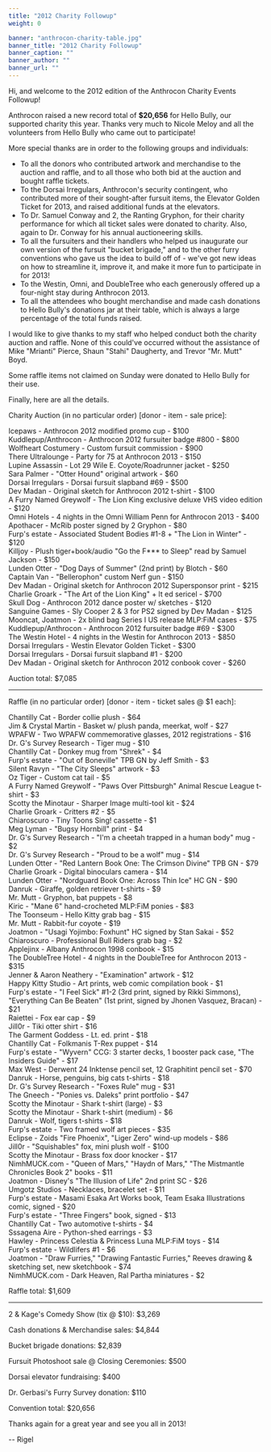 ```yaml
---
title: "2012 Charity Followup"
weight: 0

banner: "anthrocon-charity-table.jpg"
banner_title: "2012 Charity Followup"
banner_caption: ""
banner_author: ""
banner_url: ""
---
```


Hi, and welcome to the 2012 edition of the Anthrocon Charity Events Followup!

Anthrocon raised a new record total of **$20,656** for Hello Bully, our supported charity this year. Thanks very much to Nicole Meloy and all the volunteers from Hello Bully who came out to participate!

More special thanks are in order to the following groups and individuals:

- To all the donors who contributed artwork and merchandise to the auction and raffle, and to all those who both bid at the auction and bought raffle tickets.
- To the Dorsai Irregulars, Anthrocon's security contingent, who contributed more of their sought-after fursuit items, the Elevator Golden Ticket for 2013, and raised additional funds at the elevators.
- To Dr. Samuel Conway and 2, the Ranting Gryphon, for their charity performance for which all ticket sales were donated to charity. Also, again to Dr. Conway for his annual auctioneering skills.
- To all the fursuiters and their handlers who helped us inaugurate our own version of the fursuit "bucket brigade," and to the other furry conventions who gave us the idea to build off of - we've got new ideas on how to streamline it, improve it, and make it more fun to participate in for 2013!
- To the Westin, Omni, and DoubleTree who each generously offered up a four-night stay during Anthrocon 2013.
- To all the attendees who bought merchandise and made cash donations to Hello Bully's donations jar at their table, which is always a large percentage of the total funds raised.

I would like to give thanks to my staff who helped conduct both the charity auction and raffle. None of this could've occurred without the assistance of Mike "Mrianti" Pierce, Shaun "Stahi" Daugherty, and Trevor "Mr. Mutt" Boyd.

Some raffle items not claimed on Sunday were donated to Hello Bully for their use.

Finally, here are all the details.

Charity Auction (in no particular order) [donor - item - sale price]:

Icepaws - Anthrocon 2012 modified promo cup - $100<br>
Kuddlepup/Anthrocon - Anthrocon 2012 fursuiter badge #800 - $800<br>
Wolfheart Costumery - Custom fursuit commission - $900<br>
There Ultralounge - Party for 75 at Anthrocon 2013 - $150<br>
Lupine Assassin - Lot 29 Wile E. Coyote/Roadrunner jacket - $250<br>
Sara Palmer - "Otter Hound" original artwork - $60<br>
Dorsai Irregulars - Dorsai fursuit slapband #69 - $500<br>
Dev Madan - Original sketch for Anthrocon 2012 t-shirt - $100<br>
A Furry Named Greywolf - The Lion King exclusive deluxe VHS video edition - $120<br>
Omni Hotels - 4 nights in the Omni William Penn for Anthrocon 2013 - $400<br>
Apothacer - McRib poster signed by 2 Gryphon - $80<br>
Furp's estate - Associated Student Bodies #1-8 + "The Lion in Winter" - $120<br>
Killjoy - Plush tiger+book/audio "Go the F\*\*\* to Sleep" read by Samuel Jackson - $150<br>
Lunden Otter - "Dog Days of Summer" (2nd print) by Blotch - $60<br>
Captain Van - "Bellerophon" custom Nerf gun - $150<br>
Dev Madan - Original sketch for Anthrocon 2012 Supersponsor print - $215<br>
Charlie Groark - "The Art of the Lion King" + lt ed sericel - $700<br>
Skull Dog - Anthrocon 2012 dance poster w/ sketches - $120<br>
Sanguine Games - Sly Cooper 2 &amp; 3 for PS2 signed by Dev Madan - $125<br>
Mooncat, Joatmon - 2x blind bag Series I US release MLP:FiM cases - $75<br>
Kuddlepup/Anthrocon - Anthrocon 2012 fursuiter badge #69 - $300<br>
The Westin Hotel - 4 nights in the Westin for Anthrocon 2013 - $850<br>
Dorsai Irregulars - Westin Elevator Golden Ticket - $300<br>
Dorsai Irregulars - Dorsai fursuit slapband #1 - $200<br>
Dev Madan - Original sketch for Anthrocon 2012 conbook cover - $260

Auction total: $7,085

***

Raffle (in no particular order) [donor - item - ticket sales @ $1 each]:

Chantilly Cat - Border collie plush - $64<br>
Jim &amp; Crystal Martin - Basket w/ plush panda, meerkat, wolf - $27<br>
WPAFW - Two WPAFW commemorative glasses, 2012 registrations - $16<br>
Dr. G's Survey Research - Tiger mug - $10<br>
Chantilly Cat - Donkey mug from "Shrek" - $4<br>
Furp's estate - "Out of Boneville" TPB GN by Jeff Smith - $3<br>
Silent Ravyn - "The City Sleeps" artwork - $3<br>
Oz Tiger - Custom cat tail - $5<br>
A Furry Named Greywolf - "Paws Over Pittsburgh" Animal Rescue League t-shirt - $3<br>
Scotty the Minotaur - Sharper Image multi-tool kit - $24<br>
Charlie Groark - Critters #2 - $5<br>
Chiaroscuro - Tiny Toons Sing! cassette - $1<br>
Meg Lyman - "Bugsy Hornbill" print - $4<br>
Dr. G's Survey Research - "I'm a cheetah trapped in a human body" mug - $2<br>
Dr. G's Survey Research - "Proud to be a wolf" mug - $14<br>
Lunden Otter - "Red Lantern Book One: The Crimson Divine" TPB GN - $79<br>
Charlie Groark - Digital binoculars camera - $14<br>
Lunden Otter - "Nordguard Book One: Across Thin Ice" HC GN - $90<br>
Danruk - Giraffe, golden retriever t-shirts - $9<br>
Mr. Mutt - Gryphon, bat puppets - $8<br>
Kiric - "Mane 6" hand-crocheted MLP:FiM ponies - $83<br>
The Toonseum - Hello Kitty grab bag - $15<br>
Mr. Mutt - Rabbit-fur coyote - $19<br>
Joatmon - "Usagi Yojimbo: Foxhunt" HC signed by Stan Sakai - $52<br>
Chiaroscuro - Professional Bull Riders grab bag - $2<br>
Applejinx - Albany Anthrocon 1998 conbook - $15<br>
The DoubleTree Hotel - 4 nights in the DoubleTree for Anthrocon 2013 - $315<br>
Jenner &amp; Aaron Neathery - "Examination" artwork - $12<br>
Happy Kitty Studio - Art prints, web comic compilation book - $1<br>
Furp's estate - "I Feel Sick" #1-2 (3rd print, signed by Rikki Simmons), "Everything Can Be Beaten" (1st print, signed by Jhonen Vasquez, Bracan) - $21<br>
Raiettei - Fox ear cap - $9<br>
Jill0r - Tiki otter shirt - $16<br>
The Garment Goddess - Lt. ed. print - $18<br>
Chantilly Cat - Folkmanis T-Rex puppet - $14<br>
Furp's estate - "Wyvern" CCG: 3 starter decks, 1 booster pack case, "The Insiders Guide" - $17<br>
Max West - Derwent 24 Inktense pencil set, 12 Graphitint pencil set - $70<br>
Danruk - Horse, penguins, big cats t-shirts - $18<br>
Dr. G's Survey Research - "Foxes Rule" mug - $31<br>
The Gneech - "Ponies vs. Daleks" print portfolio - $47<br>
Scotty the Minotaur - Shark t-shirt (large) - $3<br>
Scotty the Minotaur - Shark t-shirt (medium) - $6<br>
Danruk - Wolf, tigers t-shirts - $18<br>
Furp's estate - Two framed wolf art pieces - $35<br>
Eclipse - Zoids "Fire Phoenix", "Liger Zero" wind-up models - $86<br>
Jill0r - "Squishables" fox, mini plush wolf - $100<br>
Scotty the Minotaur - Brass fox door knocker - $17<br>
NimhMUCK.com - "Queen of Mars," "Haydn of Mars," "The Mistmantle Chronicles Book 2" books - $11<br>
Joatmon - Disney's "The Illusion of Life" 2nd print SC - $26<br>
Umgotz Studios - Necklaces, bracelet set - $11<br>
Furp's estate - Masami Esaka Art Works book, Team Esaka Illustrations comic, signed - $20<br>
Furp's estate - "Three Fingers" book, signed - $13<br>
Chantilly Cat - Two automotive t-shirts - $4<br>
Sssagena Aire - Python-shed earrings - $3<br>
Hawley - Princess Celestia &amp; Princess Luna MLP:FiM toys - $14<br>
Furp's estate - Wildlifers #1 - $6<br>
Joatmon - "Draw Furries," "Drawing Fantastic Furries," Reeves drawing &amp; sketching set, new sketchbook - $74<br>
NimhMUCK.com - Dark Heaven, Ral Partha miniatures - $2

Raffle total: $1,609

***

2 &amp; Kage's Comedy Show (tix @ $10): $3,269

Cash donations &amp; Merchandise sales: $4,844

Bucket brigade donations: $2,839

Fursuit Photoshoot sale @ Closing Ceremonies: $500

Dorsai elevator fundraising: $400

Dr. Gerbasi's Furry Survey donation: $110

Convention total: $20,656

Thanks again for a great year and see you all in 2013!

-- Rigel
